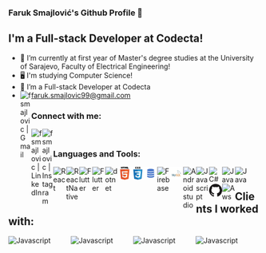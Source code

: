 ### Faruk Smajlović's Github Profile 👋

## I'm a Full-stack Developer at Codecta!

- 🔭 I’m currently at first year of Master's degree studies at the University of Sarajevo, Faculty of Electrical Engineering!
- 🖥️ I'm studying Computer Science!
- 🌱 I’m a Full-stack Developer at Codecta
- [<img align="left" alt="fsmajlovic | Gmail" width="22px" src="https://cdn4.iconfinder.com/data/icons/free-colorful-icons/360/gmail.png" />][gmail]faruk.smajlovic99@gmail.com
### Connect with me:



[<img align="left" alt="fsmajlovic | LinkedIn" width="22px" src="https://upload.wikimedia.org/wikipedia/commons/c/ca/LinkedIn_logo_initials.png" />][linkedin]
[<img align="left" alt="fsmajlovic | Instagram" width="22px" src="https://image.similarpng.com/very-thumbnail/2020/05/Glossy-Instagram-logo-PNG.png" />][instagram]
<br />

### Languages and Tools:

[<img align="left" alt="React" width="26px" src="https://www.pngfind.com/pngs/m/685-6854994_react-logo-no-background-hd-png-download.png" />][react]
[<img align="left" alt="ReactNative" width="26px" src="https://pagepro.co/blog/wp-content/uploads/2020/03/react-native-logo-884x1024.png" />][reactnative]
[<img align="left" alt="Flutter" width="26px" src="https://seeklogo.com/images/F/flutter-logo-5086DD11C5-seeklogo.com.png" />][flutter]
[<img align="left" alt="Flutter" width="26px" src="https://upload.wikimedia.org/wikipedia/commons/thumb/c/cf/Angular_full_color_logo.svg/2048px-Angular_full_color_logo.svg.png" />][angular]
[<img align="left" alt="dotnet" width="26px" src="https://upload.wikimedia.org/wikipedia/commons/thumb/e/ee/.NET_Core_Logo.svg/1200px-.NET_Core_Logo.svg.png" />][dotnet]
[<img align="left" alt="HTML5" width="26px" src="https://raw.githubusercontent.com/github/explore/80688e429a7d4ef2fca1e82350fe8e3517d3494d/topics/html/html.png" />][html5]
[<img align="left" alt="CSS3" width="26px" src="https://raw.githubusercontent.com/github/explore/80688e429a7d4ef2fca1e82350fe8e3517d3494d/topics/css/css.png" />][css3]
[<img align="left" alt="SQL" width="26px" src="https://raw.githubusercontent.com/github/explore/80688e429a7d4ef2fca1e82350fe8e3517d3494d/topics/sql/sql.png" />][sql]
[<img align="left" alt="Firebase" width="26px" src="https://seeklogo.com/images/F/firebase-logo-402F407EE0-seeklogo.com.png" />][firebase]
[<img align="left" alt="MySQL" width="26px" src="https://raw.githubusercontent.com/github/explore/80688e429a7d4ef2fca1e82350fe8e3517d3494d/topics/mysql/mysql.png" />][mysql]
[<img align="left" alt="Android studio" width="26px" src="https://i.pinimg.com/originals/4e/74/7c/4e747c82368d9681b75d54f56319dae7.png" />][androidstudio]
[<img align="left" alt="Javascript" width="26px" src="https://upload.wikimedia.org/wikipedia/commons/thumb/9/99/Unofficial_JavaScript_logo_2.svg/480px-Unofficial_JavaScript_logo_2.svg.png"/>][javascript]
[<img align="left" alt="C#" width="26px" src="https://seeklogo.com/images/C/c-sharp-c-logo-02F17714BA-seeklogo.com.png" />][cs]
[<img align="left" alt="Java" width="26px" src="https://logoeps.com/wp-content/uploads/2013/03/java-eps-vector-logo.png" />][java]
[<img align="left" alt="Java" width="26px" src="https://pbs.twimg.com/profile_images/993555605078994945/Yr-pWI4G.jpg" />][dart]
[<img align="left" alt="GitHub" width="26px" src="https://raw.githubusercontent.com/github/explore/78df643247d429f6cc873026c0622819ad797942/topics/github/github.png" />][github]
[<img align="left" alt="Aws" width="26px" src="https://upload.wikimedia.org/wikipedia/commons/thumb/5/5c/AWS_Simple_Icons_AWS_Cloud.svg/1200px-AWS_Simple_Icons_AWS_Cloud.svg.png" />][aws]
<br />

## Clients I worked with:
[<img align="left" alt="Javascript" width="125px" height="auto" src="https://cdn.filestackcontent.com/7hN7FwO8Si6DETNagLbH"/>][bitclout]
[<img align="left" alt="Javascript" width="125px" height="auto" src="https://www.fhs.ae/wp-content/uploads/2016/10/logoforopengraph.jpg"/>][fhdigital]
[<img align="left" alt="Javascript" width="125px" height="auto" src="https://www.hospihub.com/sites/default/files/actualitee-2019-05/dedalus.png"/>][dedalus]
[<img align="left" alt="Javascript" width="125px" height="auto" src="https://upload.wikimedia.org/wikipedia/commons/thumb/7/70/Very-Group-Logo-2.svg/1200px-Very-Group-Logo-2.svg.png"/>][theverygroup]

<br />
<br />


[instagram]: https://www.instagram.com/_.fsmile._/
[java]: https://www.java.com/en/
[html5]: https://en.wikipedia.org/wiki/HTML5
[css3]: https://en.wikipedia.org/wiki/CSS
[javascript]: https://www.javascript.com/
[sql]: https://en.wikipedia.org/wiki/SQL
[mysql]: https://www.mysql.com/
[androidstudio]: https://developer.android.com/studio?hl=es
[github]: https://github.com/
[gmail]: https://mail.google.com/
[dotnet]: https://dotnet.microsoft.com/
[react]: https://reactjs.org/
[reactnative]: https://reactnative.dev/
[flutter]: https://flutter.dev/
[firebase]: https://firebase.google.com/
[cs]: https://docs.microsoft.com/en-us/dotnet/csharp/tour-of-csharp/
[linkedin]: https://www.linkedin.com/in/faruk-smajlovic-47a43b217
[angular]: https://angular.io/
[aws]: https://aws.amazon.com/
[dart]: https://dart.dev/
[bitclout]: https://bitclout.com/
[fhdigital]: https://www.financehouse.ae/
[dedalus]: https://www.dedalus.com/global/en/
[theverygroup]: https://www.theverygroup.com/


